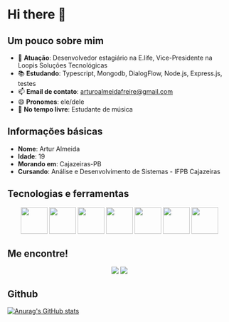 # Hi there 👋

## Um pouco sobre mim

- 🔭 **Atuação**: Desenvolvedor estagiário na E.life, Vice-Presidente na Loopis Soluções Tecnológicas
- 📚 **Estudando**: Typescript, Mongodb, DialogFlow, Node.js, Express.js, testes
- 📫 **Email de contato**: arturoalmeidafreire@gmail.com
- 😄 **Pronomes**: ele/dele
- 🎸 **No tempo livre**: Estudante de música

## Informações básicas

- **Nome**: Artur Almeida
- **Idade**: 19
- **Morando em**: Cajazeiras-PB
- **Cursando**: Análise e Desenvolvimento de Sistemas - IFPB Cajazeiras

## Tecnologias e ferramentas

<div align="center">
  <img width="60" src="https://cdn.jsdelivr.net/gh/devicons/devicon/icons/html5/html5-original-wordmark.svg" />
  <img width="60" src="https://cdn.jsdelivr.net/gh/devicons/devicon/icons/css3/css3-original-wordmark.svg" />
  <img width="60" src="https://cdn.jsdelivr.net/gh/devicons/devicon/icons/javascript/javascript-original.svg" />
  <img width="60" src="https://cdn.jsdelivr.net/gh/devicons/devicon/icons/git/git-original.svg" />
  <img width="60" src="https://cdn.jsdelivr.net/gh/devicons/devicon/icons/visualstudio/visualstudio-plain.svg" />
  <img width="60" src="https://cdn.jsdelivr.net/gh/devicons/devicon/icons/java/java-original-wordmark.svg" />
  <img width="60" src="https://cdn.jsdelivr.net/gh/devicons/devicon/icons/postgresql/postgresql-original.svg" />
          
          
</div>

## Me encontre!

<div align="center">
  <a href="mailto:arturoalmeidafreire@gmail.com" target=_blank><img src="https://img.shields.io/badge/Gmail-D14836?style=for-the-badge&logo=gmail&logoColor=white"></a>
  <a href="https://www.linkedin.com/in/artur-almeida-307419152/" target=_blank><img src="https://img.shields.io/badge/LinkedIn-0077B5?style=for-the-badge&logo=linkedin&logoColor=white"></a>
</div>

## Github
[![Anurag's GitHub stats](https://github-readme-stats.vercel.app/api?username=ArtyrAlmeida&theme=tokyonight)](https://github.com/anuraghazra/github-readme-stats)

